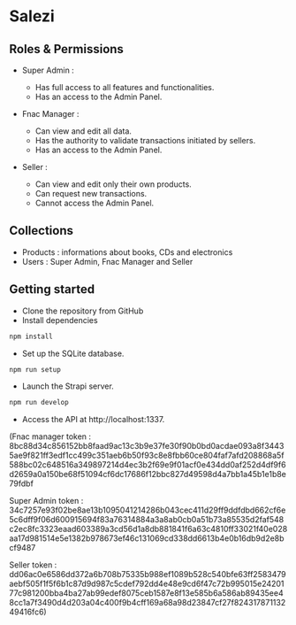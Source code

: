# Salezi

## Roles & Permissions 
- Super Admin :
  - Has full access to all features and functionalities.
  - Has an access to the Admin Panel.
  
- Fnac Manager : 
  - Can view and edit all data.
  - Has the authority to validate transactions initiated by sellers.
  - Has an access to the Admin Panel.

- Seller :
  - Can view and edit only their own products.
  - Can request new transactions.
  - Cannot access the Admin Panel.

## Collections
- Products : informations about books, CDs and electronics
- Users : Super Admin, Fnac Manager and Seller

## Getting started
- Clone the repository from GitHub
- Install dependencies
```sh
npm install
```
- Set up the SQLite database.
```sh
npm run setup
```
- Launch the Strapi server.
```sh
npm run develop
```
- Access the API at http://localhost:1337.


(Fnac manager token :
8bc88d34c856152bb8faad9ac13c3b9e37fe30f90b0bd0acdae093a8f34435ae9f821ff3edf1cc499c351aeb6b50f93c8e8fbb60ce804faf7afd208868a5f588bc02c648516a349897214d4ec3b2f69e9f01acf0e434dd0af252d4df9f6d2659a0a150be68f51094cf6dc17686f12bbc827d49598d4a7bb1a45b1e1b8e79fdbf

Super Admin token :
34c7257e93f02be8ae13b1095041214286b043cec411d29ff9ddfdbd662cf6e5c6dff9f06d600915694f83a76314884a3a8ab0cb0a51b73a85535d2faf548c2ec8fc3323eaad603389a3cd56d1a8db881841f6a63c4810ff33021f40e028aa17d981514e5e1382b978673ef46c131069cd338dd6613b4e0b16db9d2e8bcf9487

Seller token :
dd06ac0e6586dd372a6b708b75335b988ef1089b528c540bfe63ff2583479aebf505f1f5f6b1c87d9d987c5cdef792dd4e48e9cd6f47c72b995015e2420177c981200bba4ba27ab99edef8075ceb1587e8f13e585b6a586ab89435ee48cc1a7f3490d4d203a04c400f9b4cff169a68a98d23847cf27f82431787113249416fc6)
